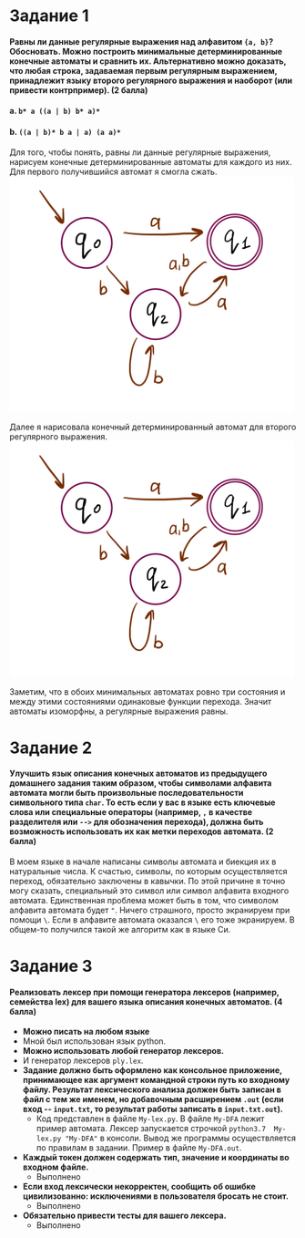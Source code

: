 # Задание 1

####  Равны ли данные регулярные выражения над алфавитом `{a, b}`? Обосновать. Можно построить минимальные детерминированные конечные автоматы и сравнить их. Альтернативно можно доказать, что любая строка, задаваемая первым регулярным выражением, принадлежит языку второго регулярного выражения и наоборот (или привести контрпример). (2 балла)
####  a. `b* a ((a | b) b* a)*`
####  b. `((a | b)* b a | a) (a a)*`

Для того, чтобы понять, равны ли данные регулярные выражения, нарисуем конечные детерминированные автоматы для каждого из них. Для первого получившийся автомат я смогла сжать.
<img src="2.jpeg" alt="2" width="500"/>

Далее я нарисовала конечный детерминированный автомат для второго регулярного выражения.
<img src="2.jpeg" alt="2" width="500"/>

Заметим, что в обоих минимальных автоматах ровно три состояния и между этими состояниями одинаковые функции перехода. Значит автоматы изоморфны, а регулярные выражения равны.

# Задание 2

#### Улучшить язык описания конечных автоматов из предыдущего домашнего задания таким образом, чтобы символами алфавита автомата могли быть произвольные последовательности символьного типа `char`. То есть если у вас в языке есть ключевые слова или специальные операторы (например, `,` в качестве разделителя или `-->` для обозначения перехода), должна быть возможность использовать их как метки переходов автомата. (2 балла)

В моем языке в начале написаны символы автомата и биекция их в натуральные числа. К счастью, символы, по которым осуществляется переход, обязательно заключены в кавычки. По этой причине я точно могу сказать, специальный это символ или символ алфавита входного автомата. Единственная проблема может быть в том, что символом алфавита автомата будет `"`. Ничего страшного, просто экранируем при помощи `\`. Если в алфавите автомата оказался `\` его тоже экранируем. В общем-то получился такой же алгоритм как в языке Си.


# Задание 3

#### Реализовать лексер при помощи генератора лексеров (например, семейства lex) для вашего языка описания конечных автоматов. (4 балла)
  * __Можно писать на любом языке__
   * Мной был использован язык python.
  * __Можно использовать любой генератор лексеров.__
   * И генератор лексеров `ply.lex`.
  * __Задание должно быть оформлено как консольное приложение, принимающее как аргумент командной строки путь ко входному файлу. Результат лексического анализа должен быть записан в файл с тем же именем, но добавочным расширением `.out` (если вход -- `input.txt`, то результат работы записать в `input.txt.out`).__
    * Код представлен в файле `My-lex.py`. В файле `My-DFA` лежит пример автомата. Лексер запускается строчкой `python3.7  My-lex.py "My-DFA"` в консоли. Вывод же программы осуществляется по правилам в задании. Пример в файле `My-DFA.out`.
  * __Каждый токен должен содержать тип, значение и координаты во входном файле.__
    * Выполнено
  * __Если вход лексически некорректен, сообщить об ошибке цивилизованно: исключениями в пользователя бросать не стоит.__
    * Выполнено
  * __Обязательно привести тесты для вашего лексера.__
    * Выполнено
